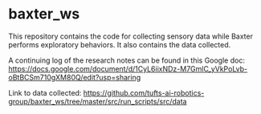 # baxter_ws
This repository contains the code for collecting sensory data while Baxter performs exploratory behaviors. It also contains the data collected.

A continuing log of the research notes can be found in this Google doc: https://docs.google.com/document/d/1CyL6iixNDz-M7GmlC_yVkPoLvb-oBtBCSm710gXM80Q/edit?usp=sharing

Link to data collected: https://github.com/tufts-ai-robotics-group/baxter_ws/tree/master/src/run_scripts/src/data
